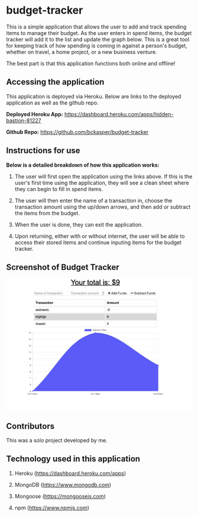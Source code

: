 # budget-tracker

This is a simple application that allows the user to add and track spending items to manage their budget. As the user enters in spend items, the budget tracker will add it to the list and update the graph below. This is a great tool for keeping track of how spending is coming in against a person's budget, whether on travel, a home project, or a new business venture.

The best part is that this application functions both online and offline!


## Accessing the application
This application is deployed via Heroku. Below are links to the deployed application as well as the github repo.

**Deployed Heroku App:** https://dashboard.heroku.com/apps/hidden-bastion-81227

**Github Repo:** https://github.com/bckasper/budget-tracker


## Instructions for use
**Below is a detailed breakdown of how this application works:**

1. The user will first open the application using the links above. If this is the user's first time using the application, they will see a clean sheet where they can begin to fill in spend items. 

2. The user will then enter the name of a transaction in, choose the transaction amount using the up/down arrows, and then add or subtract the items from the budget.

3. When the user is done, they can exit the application.

4. Upon returning, either with or without internet, the user will be able to access their stored items and continue inputing items for the budget tracker.

## Screenshot of Budget Tracker
![Screenshot of Budget Tracker App](budget-tracker-screenshot.png) 

## Contributors
This was a solo project developed by me.


## Technology used in this application
1. Heroku (https://dashboard.heroku.com/apps)

2. MongoDB (https://www.mongodb.com)

3. Mongoose (https://mongoosejs.com)

4. npm (https://www.npmjs.com)